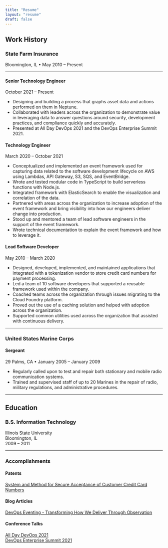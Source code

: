 ```yaml
---
title: "Resume"
layout: "resume"
draft: false
---
```


## Work History
### State Farm Insurance
Bloomington, IL  •  May 2010 – Present

<hr>

#### Senior Technology Engineer
October 2021 – Present

- Designing and building a process that graphs asset data and actions performed on them in Neptune.
- Collaborated with leaders across the organization to demonstrate value in leveraging data to answer questions around security, development practices, and compliance quickly and accurately. 
- Presented at All Day DevOps 2021 and the DevOps Enterprise Summit 2021.

#### Technology Engineer
March 2020 – October 2021

- Conceptualized and implemented an event framework used for capturing data related to the software development lifecycle on AWS using Lambdas, API Gateway, S3, SQS, and EventBridge.
- Wrote and tested modular code in TypeScript to build serverless functions with Node.js.
- Integrated framework with ElasticSearch to enable the visualization and correlation of the data.
- Partnered with areas across the organization to increase adoption of the event framework and bring visibility into how our engineers deliver change into production.
- Stood up and mentored a team of lead software engineers in the support of the event framework.
- Wrote technical documentation to explain the event framework and how to leverage it.

#### Lead Software Developer
May 2010 – March 2020

- Designed, developed, implemented, and maintained applications that integrated with a tokenization vendor to store credit card numbers for payment processing.
- Led a team of 10 software developers that supported a reusable framework used within the company.  
- Coached teams across the organization through issues migrating to the Cloud Foundry platform.
- Proved out the use of a caching solution and helped with adoption across the organization.
- Supported common utilities used across the organization that assisted with continuous delivery.

<hr>

### United States Marine Corps
#### Sergeant
29 Palms, CA  •  January 2005 – January 2009

- Regularly called upon to test and repair both stationary and mobile radio communication systems.
- Trained and supervised staff of up to 20 Marines in the repair of radio, military regulations, and administrative procedures.

<hr>

## Education
### B.S. Information Technology  
Illinois State University  
Bloomington, IL  
2009 – 2011  

<hr>

### Accomplishments

#### Patents

[System and Method for Secure Acceptance of Customer Credit Card Numbers](https://patents.justia.com/patent/20220044230)

#### Blog Articles

[DevOps Eventing - Transforming How We Deliver Through Observation](https://engineering.statefarm.com/blog/devops-eventing/)

#### Conference Talks

[All Day DevOps 2021](https://www.alldaydevops.com/addo-speakers/ryan-chambers)  
[DevOps Enterprise Summit 2021](https://videos.itrevolution.com/watch/621615869/)